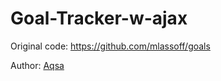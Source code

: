 # Goal-Tracker-w-ajax
Original code: https://github.com/mlassoff/goals

Author: [Aqsa](https://github.com/AlAqsaRetoW)
